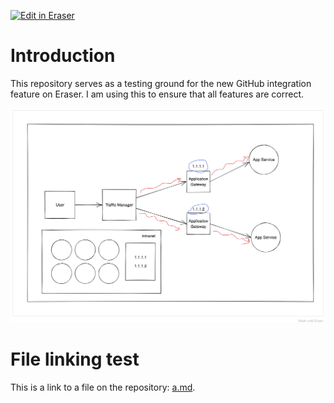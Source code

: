 [![Edit in Eraser](https://firebasestorage.googleapis.com/v0/b/second-petal-295822.appspot.com/o/images%2Fgithub%2FOpen%20in%20Eraser.svg?alt=media&token=968381c8-a7e7-472a-8ed6-4a6626da5501)](https://app.eraser.io/workspace/2ORH1iCRZFhUeVIiXgrF)
# Introduction
This repository serves as a testing ground for the new GitHub integration feature on Eraser. I am using this to ensure that all features are correct.

![AzureFigure](/.eraser/2ORH1iCRZFhUeVIiXgrF___pWJsafGUPGaxHdHW0hYSfahwBBj2___---figure---dipvbl4HPf0daj-n51XKyg.svg "AzureFigure")

# File linking test
This is a link to a file on the repository: [﻿a.md](./pages/a.md).




<!--- Eraser file: https://app.eraser.io/workspace/2ORH1iCRZFhUeVIiXgrF --->